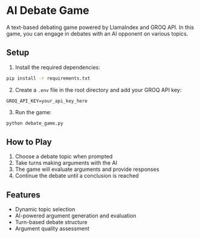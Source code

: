 # AI Debate Game

A text-based debating game powered by LlamaIndex and GROQ API. In this game, you can engage in debates with an AI opponent on various topics.

## Setup

1. Install the required dependencies:
```bash
pip install -r requirements.txt
```

2. Create a `.env` file in the root directory and add your GROQ API key:
```
GROQ_API_KEY=your_api_key_here
```

3. Run the game:
```bash
python debate_game.py
```

## How to Play

1. Choose a debate topic when prompted
2. Take turns making arguments with the AI
3. The game will evaluate arguments and provide responses
4. Continue the debate until a conclusion is reached

## Features

- Dynamic topic selection
- AI-powered argument generation and evaluation
- Turn-based debate structure
- Argument quality assessment
